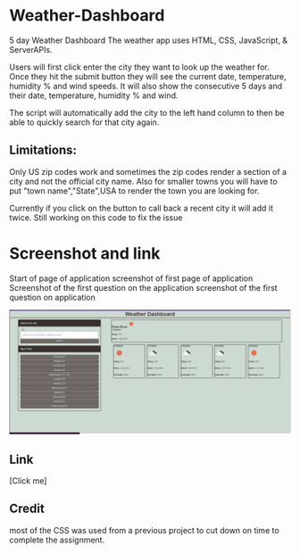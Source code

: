 # Weather-Dashboard
5 day Weather Dashboard 
The weather app uses HTML, CSS, JavaScript,  & ServerAPIs.

Users will first click enter the city they want to look up the weather for. Once they hit the submit button they will see the current date, temperature, humidity % and wind speeds. It will also show the consecutive 5 days and their date, temperature, humidity % and wind.

The script will automatically add the city to the left hand column to then be able to quickly search for that city again. 

## Limitations: 
Only US zip codes work and sometimes the zip codes render a section of a city and not the official city name. Also for smaller towns you will have to put "town name","State",USA to render the town you are looking for. 

Currently if you click on the button to call back a recent city it will add it twice. Still working on this code to fix the issue

# Screenshot and link
Start of page of application screenshot of first page of application Screenshot of the first question on the application screenshot of the first question on application

![screenshot of application](/assets/Screenshot%20of%20App.png)

## Link
[Click me]

## Credit

most of the CSS was used from a previous project to cut down on time to complete the assignment. 